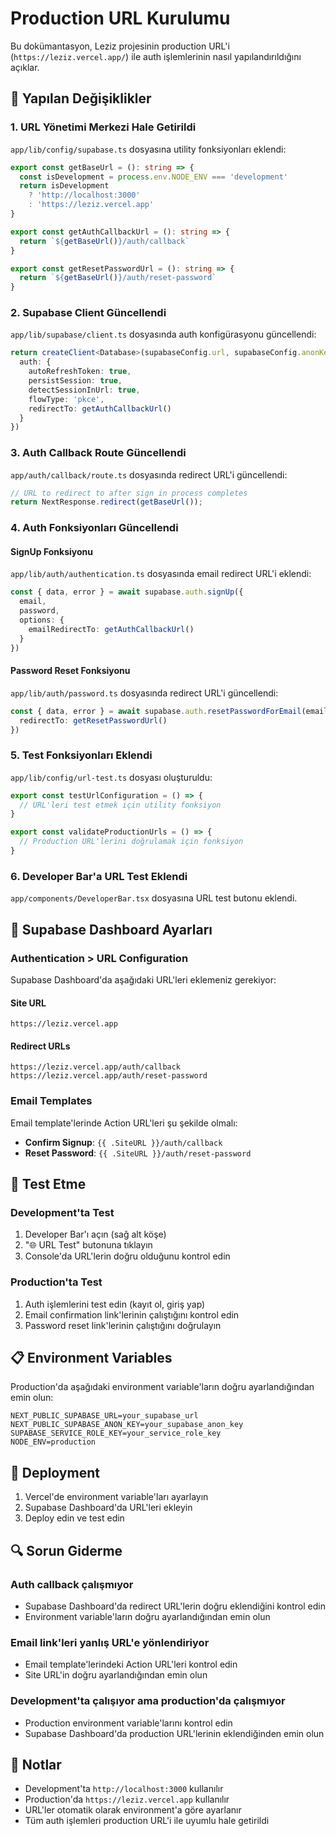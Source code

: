 # Production URL Kurulumu

Bu dokümantasyon, Leziz projesinin production URL'i (`https://leziz.vercel.app/`) ile auth işlemlerinin nasıl yapılandırıldığını açıklar.

## 🎯 Yapılan Değişiklikler

### 1. URL Yönetimi Merkezi Hale Getirildi

`app/lib/config/supabase.ts` dosyasına utility fonksiyonları eklendi:

```typescript
export const getBaseUrl = (): string => {
  const isDevelopment = process.env.NODE_ENV === 'development'
  return isDevelopment 
    ? 'http://localhost:3000' 
    : 'https://leziz.vercel.app'
}

export const getAuthCallbackUrl = (): string => {
  return `${getBaseUrl()}/auth/callback`
}

export const getResetPasswordUrl = (): string => {
  return `${getBaseUrl()}/auth/reset-password`
}
```

### 2. Supabase Client Güncellendi

`app/lib/supabase/client.ts` dosyasında auth konfigürasyonu güncellendi:

```typescript
return createClient<Database>(supabaseConfig.url, supabaseConfig.anonKey, {
  auth: {
    autoRefreshToken: true,
    persistSession: true,
    detectSessionInUrl: true,
    flowType: 'pkce',
    redirectTo: getAuthCallbackUrl()
  }
})
```

### 3. Auth Callback Route Güncellendi

`app/auth/callback/route.ts` dosyasında redirect URL'i güncellendi:

```typescript
// URL to redirect to after sign in process completes
return NextResponse.redirect(getBaseUrl());
```

### 4. Auth Fonksiyonları Güncellendi

#### SignUp Fonksiyonu
`app/lib/auth/authentication.ts` dosyasında email redirect URL'i eklendi:

```typescript
const { data, error } = await supabase.auth.signUp({
  email,
  password,
  options: {
    emailRedirectTo: getAuthCallbackUrl()
  }
})
```

#### Password Reset Fonksiyonu
`app/lib/auth/password.ts` dosyasında redirect URL'i güncellendi:

```typescript
const { data, error } = await supabase.auth.resetPasswordForEmail(email, {
  redirectTo: getResetPasswordUrl()
})
```

### 5. Test Fonksiyonları Eklendi

`app/lib/config/url-test.ts` dosyası oluşturuldu:

```typescript
export const testUrlConfiguration = () => {
  // URL'leri test etmek için utility fonksiyon
}

export const validateProductionUrls = () => {
  // Production URL'lerini doğrulamak için fonksiyon
}
```

### 6. Developer Bar'a URL Test Eklendi

`app/components/DeveloperBar.tsx` dosyasına URL test butonu eklendi.

## 🔧 Supabase Dashboard Ayarları

### Authentication > URL Configuration

Supabase Dashboard'da aşağıdaki URL'leri eklemeniz gerekiyor:

#### Site URL
```
https://leziz.vercel.app
```

#### Redirect URLs
```
https://leziz.vercel.app/auth/callback
https://leziz.vercel.app/auth/reset-password
```

### Email Templates

Email template'lerinde Action URL'leri şu şekilde olmalı:

- **Confirm Signup**: `{{ .SiteURL }}/auth/callback`
- **Reset Password**: `{{ .SiteURL }}/auth/reset-password`

## 🧪 Test Etme

### Development'ta Test

1. Developer Bar'ı açın (sağ alt köşe)
2. "🌐 URL Test" butonuna tıklayın
3. Console'da URL'lerin doğru olduğunu kontrol edin

### Production'ta Test

1. Auth işlemlerini test edin (kayıt ol, giriş yap)
2. Email confirmation link'lerinin çalıştığını kontrol edin
3. Password reset link'lerinin çalıştığını doğrulayın

## 📋 Environment Variables

Production'da aşağıdaki environment variable'ların doğru ayarlandığından emin olun:

```env
NEXT_PUBLIC_SUPABASE_URL=your_supabase_url
NEXT_PUBLIC_SUPABASE_ANON_KEY=your_supabase_anon_key
SUPABASE_SERVICE_ROLE_KEY=your_service_role_key
NODE_ENV=production
```

## 🚀 Deployment

1. Vercel'de environment variable'ları ayarlayın
2. Supabase Dashboard'da URL'leri ekleyin
3. Deploy edin ve test edin

## 🔍 Sorun Giderme

### Auth callback çalışmıyor
- Supabase Dashboard'da redirect URL'lerin doğru eklendiğini kontrol edin
- Environment variable'ların doğru ayarlandığından emin olun

### Email link'leri yanlış URL'e yönlendiriyor
- Email template'lerindeki Action URL'leri kontrol edin
- Site URL'in doğru ayarlandığından emin olun

### Development'ta çalışıyor ama production'da çalışmıyor
- Production environment variable'larını kontrol edin
- Supabase Dashboard'da production URL'lerinin eklendiğinden emin olun

## 📝 Notlar

- Development'ta `http://localhost:3000` kullanılır
- Production'da `https://leziz.vercel.app` kullanılır
- URL'ler otomatik olarak environment'a göre ayarlanır
- Tüm auth işlemleri production URL'i ile uyumlu hale getirildi 